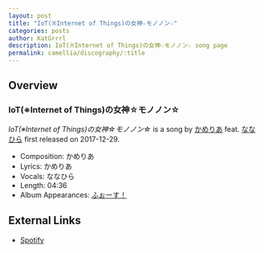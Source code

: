 ```yaml
---
layout: post
title: "IoT(※Internet of Things)の女神☆モノノン☆"
categories: posts
author: KatGrrrl
description: IoT(※Internet of Things)の女神☆モノノン☆ song page
permalink: camellia/discography/:title
---
```


## Overview

### IoT(※Internet of Things)の女神☆モノノン☆

*IoT(※Internet of Things)の女神☆モノノン☆* is a song by [かめりあ](<{% link postsWiki/_posts/2023-12-10-camellia.md %}>) feat. [ななひら](#) first released on 2017-12-29.

* Composition: かめりあ
* Lyrics: かめりあ
* Vocals: ななひら
* Length: 04:36
* Album Appearances: [ふぉーす！](<{% link postsInclude/_posts/camellia/albums/Force/2023-12-20-Force.md %}>)

## External Links

* [Spotify](https://open.spotify.com/track/4oReI6GFFj3s59qoB7PSqe?si=ff9208a51e1649e5)
